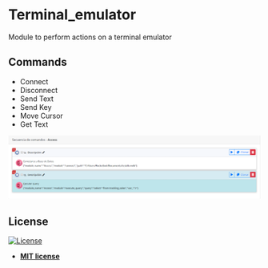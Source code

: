 # Terminal_emulator

Module to perform actions on a terminal emulator

## Commands
<ul class="commands_readme">
    <li>Connect</li>
    <li>Disconnect</li>
    <li>Send Text</li>
    <li>Send Key</li>
    <li>Move Cursor</li>
    <li>Get Text</li>
</ul>

![alt text](https://github.com/rocketbot-cl/Access/blob/master/example/access.png)


<h2>License</h2>

<p><a href="http://badges.mit-license.org" rel="nofollow"><img src="https://camo.githubusercontent.com/107590fac8cbd65071396bb4d04040f76cde5bde/687474703a2f2f696d672e736869656c64732e696f2f3a6c6963656e73652d6d69742d626c75652e7376673f7374796c653d666c61742d737175617265" alt="License" data-canonical-src="http://img.shields.io/:license-mit-blue.svg?style=flat-square" style="max-width:100%;"></a></p>

<ul>
  <li><strong><a href="http://opensource.org/licenses/mit-license.php" rel="nofollow">MIT license</a></strong></li>
</ul>  
